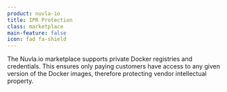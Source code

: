 ```yaml
---
product: nuvla-io
title: IPR Protection
class: marketplace
main-feature: false
icon: fad fa-shield
---
```


The Nuvla.io marketplace supports private Docker registries and credentials. This ensures only paying customers have access to any given version of the Docker images, therefore protecting vendor intellectual property.
